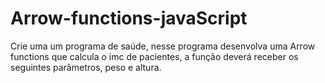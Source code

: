 # Arrow-functions-javaScript

Crie uma um programa de saúde, nesse programa desenvolva uma Arrow functions que calcula o imc de pacientes, a função deverá receber os  seguintes parâmetros, peso e altura.
